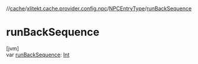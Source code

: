 //[cache](../../../index.md)/[xlitekt.cache.provider.config.npc](../index.md)/[NPCEntryType](index.md)/[runBackSequence](run-back-sequence.md)

# runBackSequence

[jvm]\
var [runBackSequence](run-back-sequence.md): [Int](https://kotlinlang.org/api/latest/jvm/stdlib/kotlin/-int/index.html)
